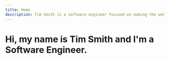 ```yaml
---
title: Home
description: Tim Smith is a software engineer focused on making the web a more enjoyable place to be
---
```


# Hi, my name is **Tim Smith** and I'm a **Software Engineer**.

<Bio />
